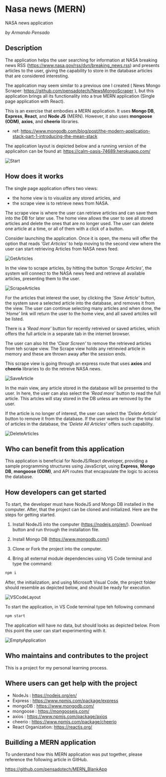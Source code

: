 # Nasa news (MERN)

NASA news application

_by Armando Pensado_ 


## Description

The application helps the user searching for information at NASA breaking news RSS (https://www.nasa.gov/rss/dyn/breaking_news.rss) and presents articles to the user, giving the capability to store in the database articles that are considered interesting.

The application may seem similar to a previous one I created ( News Mongo Scraper: https://github.com/pensadotech/NewsMongoScraper ), but this application brings all its functionality into a true MERN application (Single page application with React).

This is an exercise that embodies a MERN application. It uses **Mongo DB**, **Express**, **React**, and **Node JS** (MERN). However, it also uses **mongoose (ODM)**, **axios**, and **cheerio** libraries.

* ref: https://www.mongodb.com/blog/post/the-modern-application-stack-part-1-introducing-the-mean-stack

The application layout is depicted below and a running version of the applicaiton can be found at: https://calm-oasis-74689.herokuapp.com/

![Start](./docs/1.AppView.png)


## How does it works

The single page application offers two views: 

* the home view is to visualize any stored articles, and 
* the scrape view is to retrieve news from NASA.

The scrape view is where the user can retrieve articles and can save them into the DB for later use.  The home view allows the user to see all stored articles and delete the ones that are no longer used. The user can delete one article at a time, or all of them with a click of a button.

Consider launching the application. Once it is open, the menu will offer the option that reads _‘Get Articles’_ to help moving to the second view where the user can start retrieving Articles from NASA news feed.

![GetArticles](./docs/2.GetArticles.png)

In the view to scrape articles, by hitting the button _‘Scrape Articles’_, the system will connect to the NASA news feed and retrieve all available articles, presenting them to the user.

![ScrapeArticles](./docs/3.ScrapeArticles.png)

For the articles that interest the user, by clicking the _'Save Article'_ button, the system save a selected article into the database, and removes it from the view. The user can continue selecting many articles and when done, the _'Home'_ link will return the user to the home view, and all saved artciles will be listed.

There is a _'Read more'_ button for recently retreived or saved articles, which offers the full article in a separate tab in the internet browser.

The user can also hit the _‘Clear Screen'_ to remove the retrieved articles from teh scrape view. The Scrape view holds any retrievied article in memory and these are thrown away after the session ends. 

This scrape view is going through an express route that uses **axios** and **cheerio** libraries to do the retreive NASA news.

![SaveArticle](./docs/4.SaveArticle.png)

In the main view, any article stored in the database will be presented to the user. In here, the user can also select the _'Read more'_ button to read the full article. This artcles will stay stored in the DB unless are removed by the user.

If the article is no longer of interest, the user can select the _'Delete Article'_ button to remove it from the database. If the user wants to clear the total list of articles in the database, the _'Delete All Articles'_ offers such capability.

![DeleteArticles](./docs/5.DeleteArticles.png)

## Who can benefit from this application

This application is beneficial for NodeJS/React developer, providing a sample programming structures using JavaScript, using **Express**, **Mongo DB**, **mongoose (ODM)**, and API routes that encapsulate the logic to access the database.

## How developers can get started

To start, the developer must have NodeJS and Mongo DB installed in the computer. After, that the project can be cloned and initialized.  Here are the steps for getting started.

1. Install NodeJS into the computer  (https://nodejs.org/en/). Download button and run through the installation file.

2. Install Mongo DB (https://www.mongodb.com/)

3. Clone or Fork the project into the computer.

4. Bring all external module dependencies using VS Code terminal and type the command:

```js
npm i
```
After, the initialization, and using Microsoft Visual Code, the project folder should resemble as depicted below, and should be ready for execution.

![VSCodeLayout](./docs/6.VSCodeLayout.png)

To start the application, in VS Code terminal type teh following command

```js
npm start
```
The application will have no data, but should looks as depicted below. From this point the user can start experimenting with it.

![EmptyApplication](./docs/7.InitialApplication.png)


## Who maintains and contributes to the project

This is a project for my personal learning process.

## Where users can get help with the project

* NodeJs   : https://nodejs.org/en/
* Express  : https://www.npmjs.com/package/express
* mongoDB  : https://www.mongodb.com/
* mongoose : https://mongoosejs.com/
* axios    : https://www.npmjs.com/package/axios
* cheerio  : https://www.npmjs.com/package/cheerio
* React Organization: https://reactjs.org/


## Buillding a MERN application

To understand how this MERN application was put together, please reference the following article in GitHub.

https://github.com/pensadotech/MERN_BlankApp


